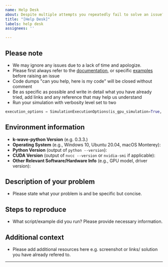 ```yaml
---
name: Help Desk
about: Despite multiple attempts you repeatedly fail to solve an issue?  
title: "[Help Desk]"
labels: help desk
assignees: ''

---
```

 
## Please note
<!-- A brief description of what you expected to happen. -->
- We may ignore any issues due to a lack of time and apologize.
- Please first always refer to the [documentation](https://k-wave-python.readthedocs.io/en/latest/index.html), or specific [examples](https://github.com/waltsims/k-wave-python/tree/master/examples) before raising an issue
- Code dumps "can you help, here is my code" will be closed without comment 
- Be as specific as possible and write in detail what you have already tried, add links and any reference that may help us understand 
- Run your simulation with verbosity level set to two
```python
execution_options = SimulationExecutionOptions(is_gpu_simulation=True, verbose_level=2)
```

## Environment information
<!-- Details of your environment are crucial for reproducing the error. -->
- **k-wave-python Version** (e.g. 0.3.3.)
- **Operating System** (e.g., Windows 10, Ubuntu 20.04, macOS Monterey):
- **Python Version** (output of `python --version`):
- **CUDA Version** (output of `nvcc --version` or `nvidia-smi` if applicable):
- **Other Relevant Software/Hardware Info** (e.g., GPU model, driver version):

## Description of your problem
<!-- A clear and concise description of what the error is. -->
- Please state what your problem is and be specific but concise.

## Steps to reproduce
<!-- Step-by-step process to reproduce the behavior -->
- What script/example did you run? Please provide necessary information.  

## Additional context
<!-- Any additional information that can help us diagnose the issue effectively. -->
- Please add additional resources here e.g. screenshot or links/ solution you have already refered to. 

---
